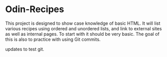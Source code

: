 # Odin-Recipes
This project is designed to show case knowledge of basic HTML. It will list various recipes using ordered and unordered lists, and link to external sites as well as internal pages. To start with it should be very basic. The goal of this is also to practice with using Git commits. 

updates to test git. 